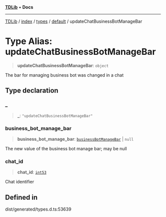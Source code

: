 [**TDLib**](../../../../../../README.md) • **Docs**

***

[TDLib](../../../../../../modules.md) / [index](../../../../../README.md) / [types](../../../README.md) / [default](../README.md) / updateChatBusinessBotManageBar

# Type Alias: updateChatBusinessBotManageBar

> **updateChatBusinessBotManageBar**: `object`

The bar for managing business bot was changed in a chat

## Type declaration

### \_

> **\_**: `"updateChatBusinessBotManageBar"`

### business\_bot\_manage\_bar

> **business\_bot\_manage\_bar**: [`businessBotManageBar`](businessBotManageBar-1.md) \| `null`

The new value of the business bot manage bar; may be null

### chat\_id

> **chat\_id**: [`int53`](int53-1.md)

Chat identifier

## Defined in

dist/generated/types.d.ts:53639
